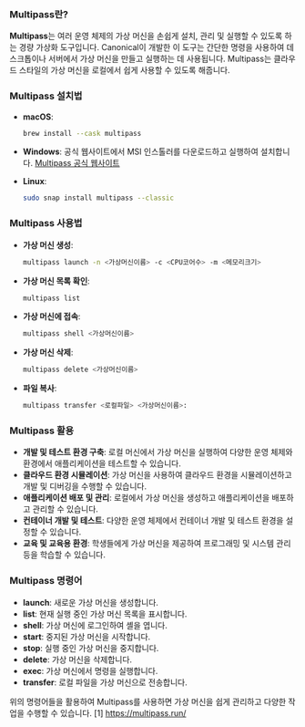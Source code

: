 ### Multipass란?

**Multipass**는 여러 운영 체제의 가상 머신을 손쉽게 설치, 관리 및 실행할 수 있도록 하는 경량 가상화 도구입니다. Canonical이 개발한 이 도구는 간단한 명령을 사용하여 데스크톱이나 서버에서 가상 머신을 만들고 실행하는 데 사용됩니다. Multipass는 클라우드 스타일의 가상 머신을 로컬에서 쉽게 사용할 수 있도록 해줍니다.

### Multipass 설치법

- **macOS**:
  ```bash
  brew install --cask multipass
  ```

- **Windows**:
  공식 웹사이트에서 MSI 인스톨러를 다운로드하고 실행하여 설치합니다. [Multipass 공식 웹사이트](https://multipass.run/)

- **Linux**:
  ```bash
  sudo snap install multipass --classic
  ```

### Multipass 사용법

- **가상 머신 생성**:
  ```bash
  multipass launch -n <가상머신이름> -c <CPU코어수> -m <메모리크기>
  ```

- **가상 머신 목록 확인**:
  ```bash
  multipass list
  ```

- **가상 머신에 접속**:
  ```bash
  multipass shell <가상머신이름>
  ```

- **가상 머신 삭제**:
  ```bash
  multipass delete <가상머신이름>
  ```

- **파일 복사**:
  ```bash
  multipass transfer <로컬파일> <가상머신이름>:
  ```

### Multipass 활용

- **개발 및 테스트 환경 구축**: 로컬 머신에서 가상 머신을 실행하여 다양한 운영 체제와 환경에서 애플리케이션을 테스트할 수 있습니다.
- **클라우드 환경 시뮬레이션**: 가상 머신을 사용하여 클라우드 환경을 시뮬레이션하고 개발 및 디버깅을 수행할 수 있습니다.
- **애플리케이션 배포 및 관리**: 로컬에서 가상 머신을 생성하고 애플리케이션을 배포하고 관리할 수 있습니다.
- **컨테이너 개발 및 테스트**: 다양한 운영 체제에서 컨테이너 개발 및 테스트 환경을 설정할 수 있습니다.
- **교육 및 교육용 환경**: 학생들에게 가상 머신을 제공하여 프로그래밍 및 시스템 관리 등을 학습할 수 있습니다.

### Multipass 명령어

- **launch**: 새로운 가상 머신을 생성합니다.
- **list**: 현재 실행 중인 가상 머신 목록을 표시합니다.
- **shell**: 가상 머신에 로그인하여 셸을 엽니다.
- **start**: 중지된 가상 머신을 시작합니다.
- **stop**: 실행 중인 가상 머신을 중지합니다.
- **delete**: 가상 머신을 삭제합니다.
- **exec**: 가상 머신에서 명령을 실행합니다.
- **transfer**: 로컬 파일을 가상 머신으로 전송합니다.

위의 명령어들을 활용하여 Multipass를 사용하면 가상 머신을 쉽게 관리하고 다양한 작업을 수행할 수 있습니다.
[1] https://multipass.run/
